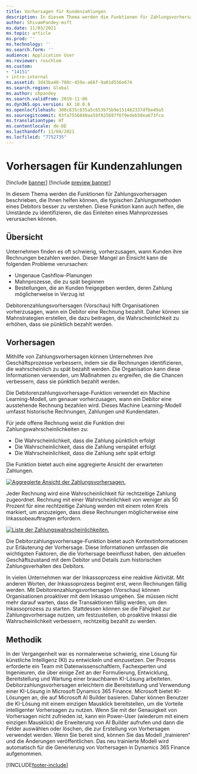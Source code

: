 ```yaml
---
title: Vorhersagen für Kundenzahlungen
description: In diesem Thema werden die Funktionen für Zahlungsvorhersagen beschrieben, die Ihnen helfen können, die typischen Zahlungsmethoden eines Debitors besser zu verstehen. Diese Funktion kann auch helfen, die Umstände zu identifizieren, die das Einleiten eines Mahnprozesses verursachen können.
author: ShivamPandey-msft
ms.date: 11/03/2021
ms.topic: article
ms.prod: ''
ms.technology: ''
ms.search.form: ''
audience: Application User
ms.reviewer: roschlom
ms.custom:
- "14151"
- intro-internal
ms.assetid: 3d43ba40-780c-459a-a66f-9a01d556e674
ms.search.region: Global
ms.author: shpandey
ms.search.validFrom: 2019-11-06
ms.dyn365.ops.version: AX 10.0.8
ms.openlocfilehash: 300c835c835a5c653b75b9e151462337dfbe49a5
ms.sourcegitcommit: 03fa7556840aa59f825697f6f9edeb58ea673fca
ms.translationtype: HT
ms.contentlocale: de-DE
ms.lasthandoff: 11/04/2021
ms.locfileid: "7752735"
---
```

# <a name="customer-payment-predictions"></a>Vorhersagen für Kundenzahlungen

[!include [banner](../includes/banner.md)]
[!include [preview banner](../includes/preview-banner.md)]

In diesem Thema werden die Funktionen für Zahlungsvorhersagen beschrieben, die Ihnen helfen können, die typischen Zahlungsmethoden eines Debitors besser zu verstehen. Diese Funktion kann auch helfen, die Umstände zu identifizieren, die das Einleiten eines Mahnprozesses verursachen können.

## <a name="overview"></a>Übersicht

Unternehmen finden es oft schwierig, vorherzusagen, wann Kunden ihre Rechnungen bezahlen werden. Dieser Mangel an Einsicht kann die folgenden Probleme verursachen:

- Ungenaue Cashflow-Planungen
- Mahnprozesse, die zu spät beginnen
- Bestellungen, die an Kunden freigegeben werden, deren Zahlung möglicherweise in Verzug ist

Debitorenzahlungsvorhersagen (Vorschau) hilft Organisationen vorherzusagen, wann ein Debitor eine Rechnung bezahlt. Daher können sie Mahnstrategien erstellen, die dazu beitragen, die Wahrscheinlichkeit zu erhöhen, dass sie pünktlich bezahlt werden.

## <a name="predictions"></a>Vorhersagen

Mithilfe von Zahlungsvorhersagen können Unternehmen ihre Geschäftsprozesse verbessern, indem sie die Rechnungen identifizieren, die wahrscheinlich zu spät bezahlt werden. Die Organisation kann diese Informationen verwenden, um Maßnahmen zu ergreifen, die die Chancen verbessern, dass sie pünktlich bezahlt werden.

Die Debitorenzahlungsvorhersage-Funktion verwendet ein Machine Learning-Modell, um genauer vorherzusagen, wann ein Debitor eine ausstehende Rechnung bezahlen wird. Dieses Machine Learning-Modell umfasst historische Rechnungen, Zahlungen und Kundendaten.

Für jede offene Rechnung weist die Funktion drei Zahlungswahrscheinlichkeiten zu:

- Die Wahrscheinlichkeit, dass die Zahlung pünktlich erfolgt
- Die Wahrscheinlichkeit, dass die Zahlung verspätet erfolgt
- Die Wahrscheinlichkeit, dass die Zahlung sehr spät erfolgt

Die Funktion bietet auch eine aggregierte Ansicht der erwarteten Zahlungen.

[![Aggregierte Ansicht der Zahlungsvorhersagen.](./media/graphic-payment-reports.png)](./media/graphic-payment-reports.png)

Jeder Rechnung wird eine Wahrscheinlichkeit für rechtzeitige Zahlung zugeordnet. Rechnung mit einer Wahrscheinlichkeit von weniger als 50 Prozent für eine rechtzeitige Zahlung werden mit einem roten Kreis markiert, um anzuzeigen, dass diese Rechnungen möglicherweise eine Inkassobeauftragten erfordern.

[![Liste der Zahlungswahrscheinlichkeiten.](./media/customer-pymnt-probability-list.png)](./media/customer-pymnt-probability-list.png)

Die Debitorzahlungsvorhersage-Funktion bietet auch Kontextinformationen zur Erläuterung der Vorhersage. Diese Informationen umfassen die wichtigsten Faktoren, die die Vorhersage beeinflusst haben, den aktuellen Geschäftszustand mit dem Debitor und Details zum historischen Zahlungsverhalten des Debitors.

In vielen Unternehmen war der Inkassoprozess eine reaktive Aktivität. Mit anderen Worten, der Inkassoprozess beginnt erst, wenn Rechnungen fällig werden. Mit Debitorenzahlungsvorhersagen (Vorschau) können Organisationen proaktiver mit dem Inkasso umgehen. Sie müssen nicht mehr darauf warten, dass die Transaktionen fällig werden, um den Inkassoprozess zu starten. Stattdessen können sie die Fähigkeit zur Zahlungsvorhersage nutzen, um festzustellen, ob proaktive Inkassi die Wahrscheinlichkeit verbessern, rechtzeitig bezahlt zu werden.

## <a name="methodology"></a>Methodik

In der Vergangenheit war es normalerweise schwierig, eine Lösung für künstliche Intelligenz (KI) zu entwickeln und einzusetzen. Der Prozess erforderte ein Team mit Datenwissenschaftlern, Fachexperten und Ingenieuren, die über einige Zeit an der Formulierung, Entwicklung, Bereitstellung und Wartung einer brauchbaren KI-Lösung arbeiteten. Debitorzahlungsvorhersagen erleichtern die Bereitstellung und Verwendung einer KI-Lösung in Microsoft Dynamics 365 Finance. Microsoft bietet KI-Lösungen an, die auf Microsoft AI Builder basieren. Daher können Benutzer die KI-Lösung mit einem einzigen Mausklick bereitstellen, um die Vorteile intelligenter Vorhersagen zu nutzen. Wenn Sie mit der Genauigkeit von Vorhersagen nicht zufrieden ist, kann ein Power-User (wiederum mit einem einzigen Mausklick) die Erweiterung von AI Builder aufrufen und dann die Felder auswählen oder löschen, die zur Erstellung von Vorhersagen verwendet werden. Wenn Sie bereit sind, können Sie das Modell „trainieren“ und die Änderungen veröffentlichen. Das neu trainierte Modell wird automatisch für die Generierung von Vorhersagen in Dynamics 365 Finance aufgenommen.

[!INCLUDE[footer-include](../../includes/footer-banner.md)]
